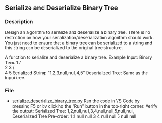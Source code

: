 ## Serialize and Deserialize Binary Tree

### Description
Design an algorithm to serialize and deserialize a binary tree. There is no restriction on how your serialization/deserialization algorithm should work. You just need to ensure that a binary tree can be serialized to a string and this string can be deserialized to the original tree structure.

A function to serialize and deserialize a binary tree.
 Example
Input:
Binary Tree:
      1
     / \
    2   3
       / \
      4   5
      Serialized String: "1,2,3,null,null,4,5"
Deserialized Tree: Same as the input tree.

### File
- [serialize_deserialize_binary_tree.py](serialize_deserialize_binary_tree.py)
Run the code in VS Code by pressing F5 or by clicking the "Run" button in the top-right corner.
Verify the output:
Serialized Tree: 1,2,null,null,3,4,null,null,5,null,null,
Deserialized Tree Pre-order: 1 2 null null 3 4 null null 5 null null
